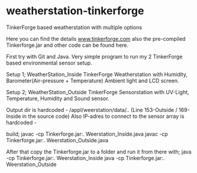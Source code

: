 # weatherstation-tinkerforge
TinkerForge based weatherstation with multiple options

Here you can find the details www.tinkerforge.com also the pre-compiled Tinkerforge.jar and other code can be found here.

First try with Git and Java. Very simple program to run my 2 TinkerForge based environmental sensor setup.

Setup 1; WeatherStation_Inside
TinkerForge Weatherstation with Humidity, Barometer(Air-pressure + Temperature) Ambient light and LCD screen.

Setup 2; WeatherStation_Outside
TinkerForge Sensorstation with UV-Light, Temperature, Humidity and Sound sensor.

Output dir is hardcoded - /appl/weerstation/data/.. (Line 153-Outside / 169-Inside in the source code)
Also IP-adres to connect to the sensor array is hardcoded - 

build;
javac -cp Tinkerforge.jar:. Weerstation_Inside.java
javac -cp Tinkerforge.jar:. Weerstation_Outside.java

After that copy the Tinkerforge.jar to a folder and run it from there with;
java -cp Tinkerforge.jar:. Weerstation_Inside
java -cp Tinkerforge.jar:. Weerstation_Outside


